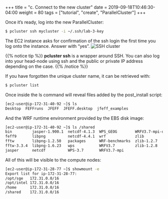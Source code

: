 +++
title = "c. Connect to the new cluster"
date = 2019-09-18T10:46:30-04:00
weight = 80
tags = ["tutorial", "create", "ParallelCluster"]
+++

Once it’s ready, log into the new ParallelCluster:

```bash
$ pcluster ssh mycluster -i ~/.ssh/lab-3-key
```

The EC2 instance asks for confirmation of the ssh login the first time you log onto the instance. Answer with “yes”. 
![SSH cluster](/images/hpc-aws-parallelcluster-workshop/ec2-ssh-connect.png)

{{% notice tip %}}
**pcluster ssh** is a wrapper around SSH. You can also log into your head-node using ssh and the public or private IP address depending on the case. 
{{% /notice %}}

If you have forgotten the unique cluster name, it can be retrieved with:

```bash
$ pcluster list
```

Once inside the ls command will reveal files added by the post_install
script:

```bash
[ec2-user@ip-172-31-40-92 ~]$ ls
Desktop  FEFFruns  JFEFF  JFEFF.desktop  jfeff_examples
```

And the WRF runtime environment provided by the EBS disk image:
```bash
[ec2-user@ip-172-31-40-92 ~]$ ls /shared
bin         jasper-1.900.1  netcdf-4.1.3  WPS_GEOG        WRFV3.7-mpi-openmp
feff9       libpng          netcdf-4.4.1  wrf             zlib
fftw        libpng-1.2.50   packages      WRF-benchmarks  zlib-1.2.7
fftw-3.3.4  libpng-1.6.23   wps           WRFV3.7         zlib-1.2.8
jasper      netcdf          WPS-3.7       WRFV3.7-mpi
```

All of this will be visible to the compute nodes:
```bash
[ec2-user@ip-172-31-28-77 ~]$ showmount -e
Export list for ip-172-31-28-77:
/opt/sge   172.31.0.0/16
/opt/intel 172.31.0.0/16
/home      172.31.0.0/16
/shared    172.31.0.0/16
```




